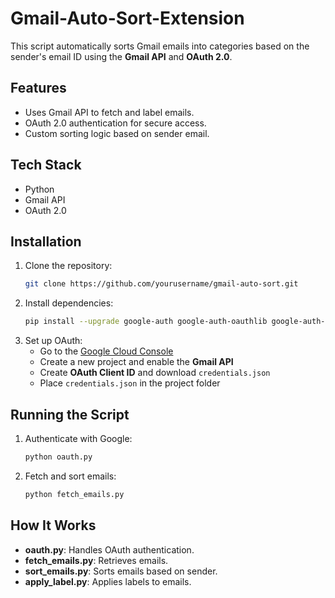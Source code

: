 # Gmail-Auto-Sort-Extension

This script automatically sorts Gmail emails into categories based on the sender's email ID using the **Gmail API** and **OAuth 2.0**.

## Features
- Uses Gmail API to fetch and label emails.
- OAuth 2.0 authentication for secure access.
- Custom sorting logic based on sender email.

## Tech Stack
- Python
- Gmail API
- OAuth 2.0

## Installation
1. Clone the repository:
   ```sh
   git clone https://github.com/yourusername/gmail-auto-sort.git
   ```
2. Install dependencies:
   ```sh
   pip install --upgrade google-auth google-auth-oauthlib google-auth-httplib2 googleapiclient
   ```
3. Set up OAuth:
   - Go to the [Google Cloud Console](https://console.cloud.google.com/)
   - Create a new project and enable the **Gmail API**
   - Create **OAuth Client ID** and download `credentials.json`
   - Place `credentials.json` in the project folder

## Running the Script
1. Authenticate with Google:
   ```sh
   python oauth.py
   ```
2. Fetch and sort emails:
   ```sh
   python fetch_emails.py
   ```

## How It Works
- **oauth.py**: Handles OAuth authentication.
- **fetch_emails.py**: Retrieves emails.
- **sort_emails.py**: Sorts emails based on sender.
- **apply_label.py**: Applies labels to emails.
